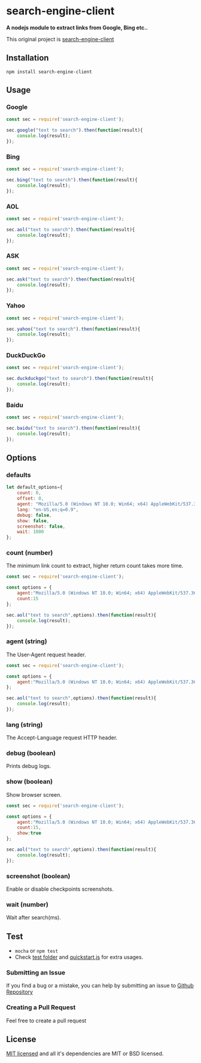 # search-engine-client

**A nodejs module to extract links from Google, Bing etc..**

This original project is [search-engine-client](https://gitlab.com/autokent/search-engine-client)

## Installation
`npm install search-engine-client`

## Usage

### Google
```js
const sec = require('search-engine-client');

sec.google("text to search").then(function(result){
    console.log(result);
});
```

### Bing
```js
const sec = require('search-engine-client');

sec.bing("text to search").then(function(result){
    console.log(result);
});
```

### AOL
```js
const sec = require('search-engine-client');

sec.aol("text to search").then(function(result){
    console.log(result);
});
```

### ASK
```js
const sec = require('search-engine-client');

sec.ask("text to search").then(function(result){
    console.log(result);
});
```

### Yahoo
```js
const sec = require('search-engine-client');

sec.yahoo("text to search").then(function(result){
    console.log(result);
});
```

### DuckDuckGo
```js
const sec = require('search-engine-client');

sec.duckduckgo("text to search").then(function(result){
    console.log(result);
});
```

### Baidu
```js
const sec = require('search-engine-client');

sec.baidu("text to search").then(function(result){
    console.log(result);
});
```

## Options

### defaults
```js
let default_options={
	count: 0,
	offset: 0,
	agent: "Mozilla/5.0 (Windows NT 10.0; Win64; x64) AppleWebKit/537.36 (KHTML, like Gecko) Chrome/57.0.2987.133 Safari/537.36",
	lang: "en-US,en;q=0.9",
	debug: false,
	show: false,
	screenshot: false,
	wait: 1000
};
```

### count (number)
The minimum link count to extract, higher return count takes more time.

```js
const sec = require('search-engine-client');

const options = {
    agent:"Mozilla/5.0 (Windows NT 10.0; Win64; x64) AppleWebKit/537.36 (KHTML, like Gecko) Chrome/57.0.2987.133 Safari/537.36",
    count:15
};

sec.aol("text to search",options).then(function(result){
    console.log(result);
});
```

### agent (string)
The User-Agent request header.

```js
const sec = require('search-engine-client');

const options = {
    agent:"Mozilla/5.0 (Windows NT 10.0; Win64; x64) AppleWebKit/537.36 (KHTML, like Gecko) Chrome/57.0.2987.133 Safari/537.36"
};

sec.aol("text to search",options).then(function(result){
    console.log(result);
});
```

### lang (string)
The Accept-Language request HTTP header.

### debug (boolean)
Prints debug logs.

### show (boolean)
Show browser screen.

```js
const sec = require('search-engine-client');

const options = {
    agent:"Mozilla/5.0 (Windows NT 10.0; Win64; x64) AppleWebKit/537.36 (KHTML, like Gecko) Chrome/57.0.2987.133 Safari/537.36",
    count:15,
    show:true
};

sec.aol("text to search",options).then(function(result){
    console.log(result);
});
```

### screenshot (boolean)
Enable or disable checkpoints screenshots.

### wait (number)
Wait after search(ms).

## Test
* `mocha` or `npm test`
* Check [test folder](https://github.com/vladwelt/search-engine-client/tree/master/test) and [quickstart.js](https://github.com/vladwelt/search-engine-client/blob/master/quickstart.js) for extra usages.


### Submitting an Issue
If you find a bug or a mistake, you can help by submitting an issue to [Github Repository](https://github.com/vladwelt/search-engine-client/issues)

### Creating a Pull Request
Feel free to create a pull request

## License
[MIT licensed](https://github.com/vladwelt/search-engine-client/blob/master/LICENSE) and all it's dependencies are MIT or BSD licensed.
